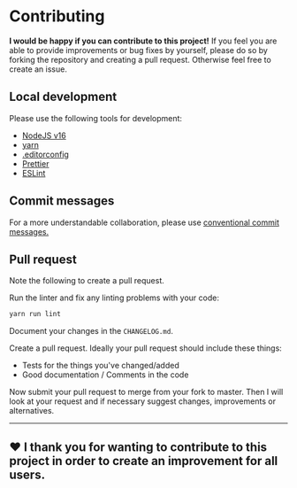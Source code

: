 # Contributing

**I would be happy if you can contribute to this project!** If you feel you are able to provide improvements or bug fixes by yourself, please do so by forking the repository and creating a pull request. Otherwise feel free to create an issue.

## Local development

Please use the following tools for development:

- [NodeJS v16](https://nodejs.org/en/)
- [yarn](https://yarnpkg.com/)
- [.editorconfig](https://marketplace.visualstudio.com/items?itemName=EditorConfig.EditorConfig)
- [Prettier](https://marketplace.visualstudio.com/items?itemName=esbenp.prettier-vscode)
- [ESLint](https://marketplace.visualstudio.com/items?itemName=dbaeumer.vscode-eslint)

## Commit messages

For a more understandable collaboration, please use [conventional commit messages.](https://www.conventionalcommits.org/en/v1.0.0/)

## Pull request

Note the following to create a pull request.

Run the linter and fix any linting problems with your code:

```sh
yarn run lint
```

Document your changes in the `CHANGELOG.md`.

Create a pull request. Ideally your pull request should include these things:

- Tests for the things you've changed/added
- Good documentation / Comments in the code

Now submit your pull request to merge from your fork to master. Then I will look at your request and if necessary suggest changes, improvements or alternatives.

---

## :heart: I thank you for wanting to contribute to this project in order to create an improvement for all users.
